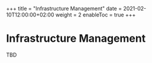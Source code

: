+++
title = "Infrastructure Management"
date = 2021-02-10T12:00:00+02:00
weight = 2
enableToc = true
+++

# Infrastructure Management

TBD
